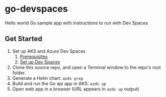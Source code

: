 # go-devspaces
Hello world Go sample app with instructions to run with Dev Spaces

## Get Started
1. Set up AKS and Azure Dev Spaces
    1. [Prerequisites](https://docs.microsoft.com/en-us/azure/dev-spaces/quickstart-nodejs#prerequisites)
    1. [Set up Dev Spaces](https://docs.microsoft.com/en-us/azure/dev-spaces/quickstart-nodejs#set-up-azure-dev-spaces)   
1. Clone this source repo, and open a Terminal window to the repo's root folder.
1. Generate a Helm chart: `azds prep`
1. Build and run the Go api app in AKS: `azds up`
1. Open web app in a browser (URL appears in `azds up` output)
